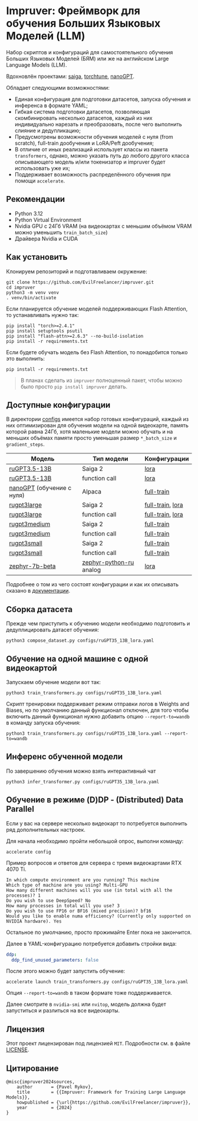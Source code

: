 # Impruver: Фреймворк для обучения Больших Языковых Моделей (LLM) 

Набор скриптов и конфигураций для самостоятельного обучения Больших Языковых Моделей (БЯМ) или же на английском Large
Language Models (LLM).

Вдохновлён проектами: [saiga](https://github.com/IlyaGusev/saiga),
[torchtune](https://github.com/pytorch/torchtune),
[nanoGPT](https://github.com/karpathy/nanoGPT).

Обладает следующими возможностями:

- Единая конфигурация для подготовки датасетов, запуска обучения и инференса в формате YAML;
- Гибкая система подготовки датасетов, позволяющая скомбинировать несколько датасетов, каждый из них индивидуально
  нарезать и преобразовать, после чего выполнить слияние и дедупликацию;
- Предусмотрены возможности обучения моделей с нуля (from scratch), full-train дообучения и LoRA/Peft дообучения;
- В отличие от иных реализаций использует классы из пакета `transformers`, однако, можно указать путь до любого другого
  класса описывающего модель и/или токенизатор и impruver будет использовать уже их;
- Поддерживает возможность распределённого обучения при помощи `accelerate`.

## Рекомендации

* Python 3.12
* Python Virtual Environment
* Nvidia GPU с 24Гб VRAM (на видеокартах с меньшим объёмом VRAM можно уменьшить `train_batch_size`)
* Драйвера Nvidia и CUDA

## Как установить

Клонируем репозиторий и подготавливаем окружение:

```shell
git clone https://github.com/EvilFreelancer/impruver.git
cd impruver
python3 -m venv venv
. venv/bin/activate
```

Если планируется обучение моделей поддерживающих Flash Attention, то устанавливать нужно так:

```shell
pip install "torch>=2.4.1"
pip install setuptools psutil
pip install "flash-attn>=2.6.3" --no-build-isolation
pip install -r requirements.txt
```

Если будете обучать модель без Flash Attention, то понадобится только это выполнить:

```shell
pip install -r requirements.txt
```

> В планах сделать из `impruver` полноценный пакет, чтобы можно было просто `pip install impruver` делать.

## Доступные конфигурации

В директории [configs](/recipes/configs) имеется набор готовых конфигураций, каждый из них оптимизирован для обучения модели на
одной видеокарте, память которой равна 24Гб, хотя маленькие модели можно обучать и на меньших объёмах памяти просто
уменьшая размер `*_batch_size` и `gradient_steps`.

| Модель                                                                       | Тип модели                                                                   | Конфигурации                                                                                               |
|------------------------------------------------------------------------------|------------------------------------------------------------------------------|------------------------------------------------------------------------------------------------------------|
| [ruGPT3.5-13B](https://huggingface.co/ai-forever/ruGPT-3.5-13B)              | Saiga 2                                                                      | [lora](/recipes/configs/ruGPT35_13B_lora.yaml)                                                             |
| [ruGPT3.5-13B](https://huggingface.co/ai-forever/ruGPT-3.5-13B)              | function call                                                                | [lora](/recipes/configs/ruGPT35_13B_fc_lora.yaml)                                                          |
| [nanoGPT](https://github.com/karpathy/nanoGPT) (обучение с нуля)             | Alpaca                                                                       | [full-train](/recipes/configs/nanoGPT_full.yaml)                                                           |
| [rugpt3large](https://huggingface.co/ai-forever/rugpt3large_based_on_gpt2)   | Saiga 2                                                                      | [full-train](/recipes/configs/rugpt3large_full.yaml), [lora](/recipes/configs/rugpt3large_lora.yaml)       |
| [rugpt3large](https://huggingface.co/ai-forever/rugpt3large_based_on_gpt2)   | function call                                                                | [full-train](/recipes/configs/rugpt3large_fc_full.yaml), [lora](/recipes/configs/rugpt3large_fc_lora.yaml) |
| [rugpt3medium](https://huggingface.co/ai-forever/rugpt3medium_based_on_gpt2) | Saiga 2                                                                      | [full-train](/recipes/configs/rugpt3medium_full.yaml)                                                      |
| [rugpt3medium](https://huggingface.co/ai-forever/rugpt3medium_based_on_gpt2) | function call                                                                | [full-train](/recipes/configs/rugpt3medium_fc_full.yaml)                                                   |
| [rugpt3small](https://huggingface.co/ai-forever/rugpt3small_based_on_gpt2)   | Saiga 2                                                                      | [full-train](/recipes/configs/rugpt3small_full.yaml)                                                       |
| [rugpt3small](https://huggingface.co/ai-forever/rugpt3small_based_on_gpt2)   | function call                                                                | [full-train](/recipes/configs/rugpt3small_fc_full.yaml)                                                    |
| [zephyr-7b-beta](https://huggingface.co/HuggingFaceH4/zephyr-7b-beta)        | [zephyr-python-ru](https://huggingface.co/MexIvanov/zephyr-python-ru) analog | [lora](/recipes/configs/zephyr-python-ru_7b_lora.yaml)                                                     |

Подробнее о том из чего состоят конфигурации и как их описывать сказано в [документации](/docs/Конфигурация).

## Сборка датасета

Прежде чем приступить к обучению модели необходимо подготовить и дедуплицировать датасет обучения:

```shell
python3 compose_dataset.py configs/ruGPT35_13B_lora.yaml
```

## Обучение на одной машине с одной видеокартой

Запускаем обучение модели вот так:

```shell
python3 train_transformers.py configs/ruGPT35_13B_lora.yaml
```

Скрипт тренировки поддерживает режим отправки логов в Weights and Biases, но по умолчанию данный функционал отключен,
для того чтобы включить данный функционал нужно добавить опцию `--report-to=wandb`  в команду запуска обучения:

```shell
python3 train_transformers.py configs/ruGPT35_13B_lora.yaml --report-to=wandb
```

## Инференс обученной модели

По завершению обучения можно взять интерактивный чат

```shell
python3 infer_transformer.py configs/ruGPT35_13B_lora.yaml
```

## Обучение в режиме (D)DP - (Distributed) Data Parallel

Если у вас на сервере несколько видеокарт то потребуется выполнить ряд дополнительных настроек.

Для начала необходимо пройти небольшой опрос, выполни команду:

```shell
accelerate config
```

Пример вопросов и ответов для сервера с тремя видеокартами RTX 4070 Ti.

```
In which compute environment are you running? This machine
Which type of machine are you using? Multi-GPU
How many different machines will you use (in total with all the processes)? 1
Do you wish to use DeepSpeed? No
How many processes in total will you use? 3
Do you wish to use FP16 or BF16 (mixed precision)? bf16
Would you like to enable numa efficiency? (Currently only supported on NVIDIA hardware). Yes
```

Остальное по умолчанию, просто прожимайте Enter пока не закончится.

Далее в YAML-конфигурацию потребуется добавить стройки вида:

```yaml
ddp:
  ddp_find_unused_parameters: false
```

После этого можно будет запустить обучение:

```shell
accelerate launch train_transformers.py configs/ruGPT35_13B_lora.yaml
```

Опция `--report-to=wandb` в таком формате тоже поддерживается.

Далее смотрите в `nvidia-smi` или `nvitop`, модель должна будет запуститься и разлиться на все видеокарты.

## Лицензия

Этот проект лицензирован под лицензией `MIT`. Подробности см. в файле [LICENSE](./LICENSE).

## Цитирование

```
@misc{impruver2024sources,
    author       = {Pavel Rykov},
    title        = {{Impruver: Framework for Training Large Language Models}},
    howpublished = {\url{https://github.com/EvilFreelancer/impruver}},
    year         = {2024}
}
```
